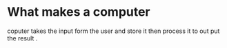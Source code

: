 
# What makes a computer
coputer takes the input form the user and store it then process it to out put the result .

